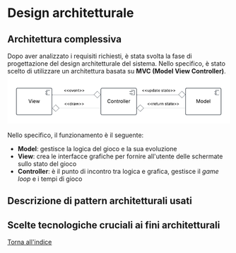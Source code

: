# Design architetturale

## Architettura complessiva

Dopo aver analizzato i requisiti richiesti, è stata svolta la fase di progettazione del design architetturale del
sistema. Nello specifico, è stato scelto di utilizzare un architettura basata su **MVC (Model View Controller)**.
![Architettura di sistema](img/mvc_design.png)

Nello specifico, il funzionamento è il seguente:

* **Model**: gestisce la logica del gioco e la sua evoluzione
* **View**: crea le interfacce grafiche per fornire all'utente delle schermate sullo stato del gioco
* **Controller**: è il punto di incontro tra logica e grafica, gestisce il *game loop* e i tempi di gioco

## Descrizione di pattern architetturali usati

## Scelte tecnologiche cruciali ai fini architetturali

[Torna all'indice](index.md)